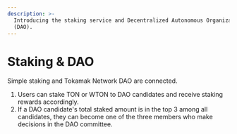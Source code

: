 ```yaml
---
description: >-
  Introducing the staking service and Decentralized Autonomous Organization
  (DAO).
---
```


# Staking & DAO

Simple staking and Tokamak Network DAO are connected.

1. Users can stake TON or WTON to DAO candidates and receive staking rewards accordingly.
2. If a DAO candidate's total staked amount is in the top 3 among all candidates, they can become one of the three members who make decisions in the DAO committee.
